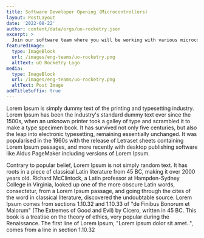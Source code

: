 ```yaml
---
title: Software Developer Opening (Microcontrollers)
layout: PostLayout
date: '2022-08-22'
author: content/data/orgs/uo-rocketry.json
excerpt: >
  Join our software team where you will be working with various microcontrollers, as well as setting up the software suites on the topside, and ROV computers.
featuredImage:
  type: ImageBlock
  url: /images/eng-teams/uo-rocketry.png
  altText: uO Rocketry Logo
media:
  type: ImageBlock
  url: /images/eng-teams/uo-rocketry.png
  altText: Post Image
addTitleSuffix: true
---
```


Lorem Ipsum is simply dummy text of the printing and typesetting industry. Lorem Ipsum has been the industry's standard dummy text ever since the 1500s, when an unknown printer took a galley of type and scrambled it to make a type specimen book. It has survived not only five centuries, but also the leap into electronic typesetting, remaining essentially unchanged. It was popularised in the 1960s with the release of Letraset sheets containing Lorem Ipsum passages, and more recently with desktop publishing software like Aldus PageMaker including versions of Lorem Ipsum.

Contrary to popular belief, Lorem Ipsum is not simply random text. It has roots in a piece of classical Latin literature from 45 BC, making it over 2000 years old. Richard McClintock, a Latin professor at Hampden-Sydney College in Virginia, looked up one of the more obscure Latin words, consectetur, from a Lorem Ipsum passage, and going through the cites of the word in classical literature, discovered the undoubtable source. Lorem Ipsum comes from sections 1.10.32 and 1.10.33 of "de Finibus Bonorum et Malorum" (The Extremes of Good and Evil) by Cicero, written in 45 BC. This book is a treatise on the theory of ethics, very popular during the Renaissance. The first line of Lorem Ipsum, "Lorem ipsum dolor sit amet..", comes from a line in section 1.10.32
